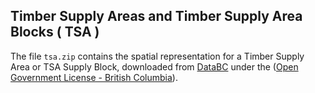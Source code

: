 ## Timber Supply Areas and Timber Supply Area Blocks ( TSA ) 

The file `tsa.zip` contains the spatial representation for a Timber Supply Area or TSA Supply Block, downloaded from [DataBC](https://catalogue.data.gov.bc.ca/dataset/8daa29da-d7f4-401c-83ae-d962e3a28980) under the ([Open Government License - British Columbia](http://www.data.gov.bc.ca/local/dbc/docs/license/OGL-vbc2.0.pdf)). 
